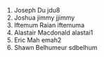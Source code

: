 1. Joseph Du	jdu8 
2. Joshua jimmy	jjimmy
3. Iftemum Raian	iftemuma
4. Alastair Macdonald	alastai1
5. Eric Mah	emah2
6. Shawn Belhumeur	sdbelhum
